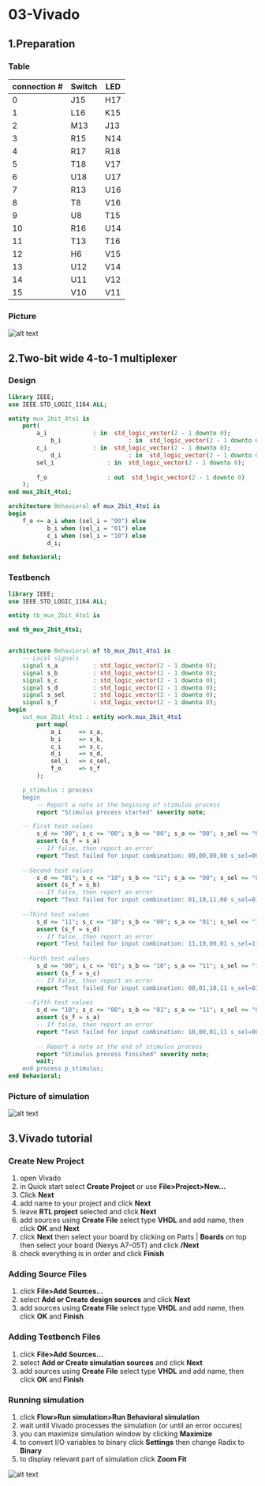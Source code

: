 # 03-Vivado

## 1.Preparation

### Table 
connection #|Switch|LED
-|-|-
0 |J15|H17
1 |L16|K15
2 |M13|J13
3 |R15|N14
4 |R17|R18
5 |T18|V17
6 |U18|U17
7 |R13|U16
8 |T8 |V16
9 |U8 |T15
10|R16|U14
11|T13|T16
12|H6 |V15
13|U12|V14
14|U11|V12
15|V10|V11

### Picture
![alt text](https://github.com/xrotre05/Digital-electronics-1/blob/main/Labs/03-Vivado/Pins.PNG "pins")

## 2.Two-bit wide 4-to-1 multiplexer

### Design
```vhdl
library IEEE;
use IEEE.STD_LOGIC_1164.ALL;

entity mux_2bit_4to1 is
    port(
        a_i           	: in  std_logic_vector(2 - 1 downto 0);
		    b_i				  	  : in  std_logic_vector(2 - 1 downto 0);
        c_i           	: in  std_logic_vector(2 - 1 downto 0);
		    d_i				  	  : in  std_logic_vector(2 - 1 downto 0);
        sel_i   	 	    : in  std_logic_vector(2 - 1 downto 0);
        
        f_o			        : out  std_logic_vector(2 - 1 downto 0)
    );
end mux_2bit_4to1;

architecture Behavioral of mux_2bit_4to1 is
begin
    f_o <= a_i when (sel_i = "00") else 
           b_i when (sel_i = "01") else
           c_i when (sel_i = "10") else
           d_i;  

end Behavioral;
```

### Testbench
```vhdl
library IEEE;
use IEEE.STD_LOGIC_1164.ALL;

entity tb_mux_2bit_4to1 is

end tb_mux_2bit_4to1;


architecture Behavioral of tb_mux_2bit_4to1 is
    -- Local signals
    signal s_a          : std_logic_vector(2 - 1 downto 0);
    signal s_b          : std_logic_vector(2 - 1 downto 0);
    signal s_c          : std_logic_vector(2 - 1 downto 0);
    signal s_d          : std_logic_vector(2 - 1 downto 0);
    signal s_sel        : std_logic_vector(2 - 1 downto 0);
    signal s_f          : std_logic_vector(2 - 1 downto 0);
begin
    uut_mux_2bit_4to1 : entity work.mux_2bit_4to1
        port map(
            a_i     => s_a,
            b_i     => s_b,
            c_i     => s_c,
            d_i     => s_d,
            sel_i   => s_sel,
            f_o     => s_f
        );

    p_stimulus : process
    begin
        -- Report a note at the begining of stimulus process
        report "Stimulus process started" severity note;

    -- First test values
        s_d <= "00"; s_c <= "00"; s_b <= "00"; s_a <= "00"; s_sel <= "00"; wait for 100 ns;      
        assert (s_f = s_a)
        -- If false, then report an error
        report "Test failed for input combination: 00,00,00,00 s_sel=00" severity error;
        
    --Second test values    
        s_d <= "01"; s_c <= "10"; s_b <= "11"; s_a <= "00"; s_sel <= "01"; wait for 100 ns;
        assert (s_f = s_b)
        -- If false, then report an error
        report "Test failed for input combination: 01,10,11,00 s_sel=01" severity error;
        
    --Third test values
    	s_d <= "11"; s_c <= "10"; s_b <= "00"; s_a <= "01"; s_sel <= "11"; wait for 100 ns;
        assert (s_f = s_d)
        -- If false, then report an error
        report "Test failed for input combination: 11,10,00,01 s_sel=11" severity error;
    
    --Forth test values    
        s_d <= "00"; s_c <= "01"; s_b <= "10"; s_a <= "11"; s_sel <= "10"; wait for 100 ns;
        assert (s_f = s_c)
        -- If false, then report an error
        report "Test failed for input combination: 00,01,10,11 s_sel=01" severity error;
     
     --Fifth test values   
        s_d <= "10"; s_c <= "00"; s_b <= "01"; s_a <= "11"; s_sel <= "00"; wait for 100 ns;
        assert (s_f = s_a)
        -- If false, then report an error
        report "Test failed for input combination: 10,00,01,11 s_sel=00" severity error;
           
        -- Report a note at the end of stimulus process
        report "Stimulus process finished" severity note;
        wait;
    end process p_stimulus;
end Behavioral;
```

### Picture of simulation
![alt text](https://github.com/xrotre05/Digital-electronics-1/blob/main/Labs/03-Vivado/simulation.PNG "simulation")

## 3.Vivado tutorial

### Create New Project
1. open Vivado
2. in Quick start select **Create Project** or use **File>Project>New...**
3. Click **Next**
4. add name to your project and click **Next**
5. leave **RTL project** selected and click **Next**
6. add sources using **Create File** select type **VHDL** and add name, then click **OK** and **Next**
7. click **Next** then select your board by clicking on Parts | **Boards** on top then select your board (Nexys A7-05T) and click **/Next**
8. check everything is in order and click **Finish** 

### Adding Source Files

1. click **File>Add Sources...**
2. select **Add or Create design sources** and click **Next**
3. add sources using **Create File** select type **VHDL** and add name, then click **OK** and **Finish**

### Adding Testbench Files

1. click **File>Add Sources...**
2. select **Add or Create simulation sources** and click **Next**
3. add sources using **Create File** select type **VHDL** and add name, then click **OK** and **Finish**

### Running simulation

1. click **Flow>Run simulation>Run Behavioral simulation**
2. wait until Vivado processes the simulation (or until an error occures)
3. you can maximize simulation window by clicking **Maximize**
4. to convert I/O variables to binary click **Settings** then change Radix to **Binary**
5. to display relevant part of simulation click **Zoom Fit**

![alt text](https://github.com/xrotre05/Digital-electronics-1/blob/main/Labs/03-Vivado/tutorial.PNG "tutorial")
